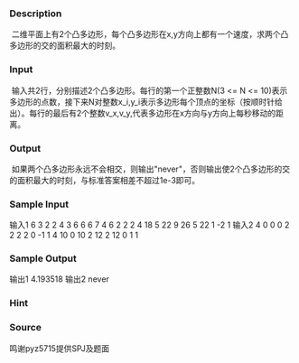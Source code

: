 
### Description
 二维平面上有2个凸多边形，每个凸多边形在x,y方向上都有一个速度，求两个凸多边形的交的面积最大的时刻。


### Input
 输入共2行，分别描述2个凸多边形。每行的第一个正整数N(3 <= N <= 10)表示多边形的点数，接下来N对整数x_i,y_i表示多边形每个顶点的坐标（按顺时针给出）。每行的最后有2个整数v_x,v_y,代表多边形在x方向与y方向上每秒移动的距离。


### Output
 如果两个凸多边形永远不会相交，则输出"never"，否则输出使2个凸多边形的交的面积最大的时刻，与标准答案相差不超过1e-3即可。


### Sample Input
输入1
6 3 2 2 4 3 6 6 6 7 4 6 2 2 2
4 18 5 22 9 26 5 22 1 -2 1
输入2
4 0 0 0 2 2 2 2 0 -1 1
4 10 0 10 2 12 2 12 0 1 1 
### Sample Output
输出1
4.193518
输出2
never 
### Hint

### Source
鸣谢pyz5715提供SPJ及题面